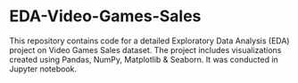 # EDA-Video-Games-Sales

This repository contains code for a detailed Exploratory Data Analysis (EDA) project on Video Games Sales dataset. The project includes visualizations created using Pandas, NumPy, Matplotlib & Seaborn. It was conducted in Jupyter notebook.


